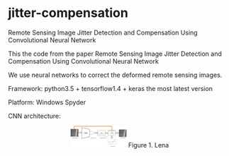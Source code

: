 # jitter-compensation
Remote Sensing Image Jitter Detection and Compensation Using Convolutional Neural Network

This the code from the paper Remote Sensing Image Jitter Detection and Compensation Using Convolutional Neural Network

We use neural networks to correct the deformed remote sensing images.

Framework: python3.5 + tensorflow1.4 + keras the most latest version

Platform: Windows Spyder

CNN architecture:

<center>
<img src="https://github.com/caiya55/jitter-compensation/raw/master/fig/overview.jpg" width="25%" height="25%" />
Figure 1. Lena
</center>



